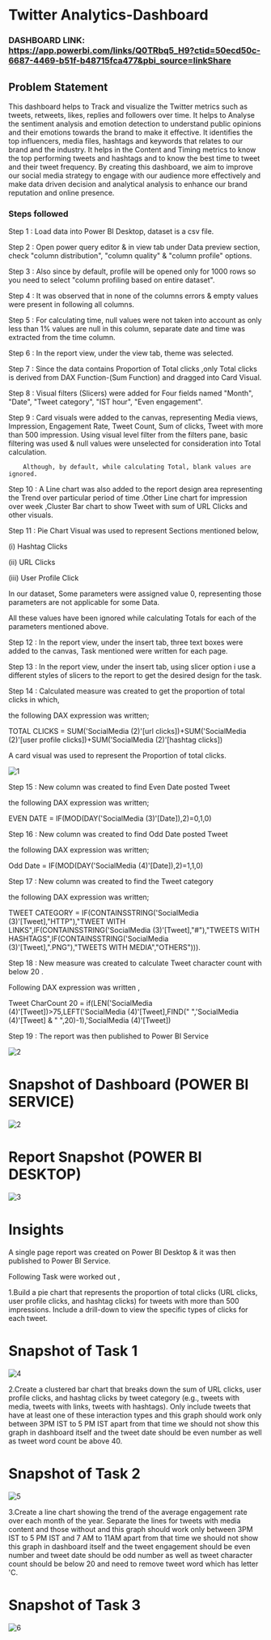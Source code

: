# Twitter Analytics-Dashboard

### DASHBOARD LINK: https://app.powerbi.com/links/Q0TRbq5_H9?ctid=50ecd50c-6687-4469-b51f-b48715fca477&pbi_source=linkShare

## Problem Statement

This dashboard helps to Track and visualize the  Twitter metrics such as tweets, retweets, likes, replies and followers over time. It helps to Analyse the sentiment analysis and emotion detection to understand public opinions and their emotions towards the brand to make it effective. It identifies the top influencers, media files, hashtags and keywords that relates to our brand and the industry. It helps in the Content and Timing metrics to know the top performing tweets and hashtags and to know the best time to tweet and their tweet frequency. By creating this dashboard, we aim to improve our social media strategy to engage with our audience more effectively and make data driven decision and analytical analysis to enhance our brand reputation and online presence.


### Steps followed

Step 1 : Load data into Power BI Desktop, dataset is a csv file.

Step 2 : Open power query editor & in view tab under Data preview section, check "column distribution", "column quality" & "column profile" options.

Step 3 : Also since by default, profile will be opened only for 1000 rows so you need to select "column profiling based on entire dataset".

Step 4 : It was observed that in none of the columns errors & empty values were present in following all columns.

Step 5 : For calculating time, null values were not taken into account as only less than 1% values are null in this column, separate date and time was extracted from the time column.

Step 6 : In the report view, under the view tab, theme was selected.

Step 7 : Since the data contains Proportion of Total clicks ,only Total clicks is derived from DAX Function-(Sum Function) and dragged into Card Visual.

Step 8 : Visual filters (Slicers) were added for Four fields named "Month", "Date", "Tweet category", "IST hour", "Even engagement".

Step 9 : Card visuals were added to the canvas, representing Media views, Impression, Engagement Rate, Tweet Count, Sum of clicks, Tweet with more than 500 impression. Using visual level filter from the filters pane, basic filtering was used & null values were unselected for consideration into Total calculation.

        Although, by default, while calculating Total, blank values are ignored.
Step 10 : A Line chart was also added to the report design area representing the Trend over particular period of time .Other Line chart for impression over week ,Cluster Bar chart to show Tweet with sum of URL Clicks and other visuals.

Step 11 : Pie Chart Visual was used to represent Sections mentioned below,

(i) Hashtag Clicks 

(ii) URL Clicks 

(iii) User Profile Click

In our dataset, Some parameters were assigned value 0, representing those parameters are not applicable for some Data.

All these values have been ignored while calculating Totals for each of the parameters mentioned above.

Step 12 : In the report view, under the insert tab, three text boxes were added to the canvas, Task mentioned were written for each page.

Step 13 : In the report view, under the insert tab, using slicer option i use a different styles of slicers to the report to get the desired design for the task.

Step 14 : Calculated measure was created to get the proportion of total clicks in which,

the following DAX expression was written;

TOTAL CLICKS = SUM('SocialMedia (2)'[url clicks])+SUM('SocialMedia (2)'[user profile clicks])+SUM('SocialMedia (2)'[hashtag clicks])

 A card visual was used to represent the Proportion of total clicks.

 ![1](https://github.com/user-attachments/assets/ac1c74cb-198d-44cc-8b0a-b108fd08f04d)


Step 15 : New column was created to find Even Date posted Tweet 

the following DAX expression was written;

EVEN DATE = IF(MOD(DAY('SocialMedia (3)'[Date]),2)=0,1,0)

Step 16 :  New column was created to find Odd Date posted Tweet
 
the following DAX expression was written;

Odd Date = IF(MOD(DAY('SocialMedia (4)'[Date]),2)=1,1,0)

Step 17 : New column was created to find the Tweet category 

the following DAX expression was written;

 TWEET CATEGORY = IF(CONTAINSSTRING('SocialMedia (3)'[Tweet],"HTTP"),"TWEET WITH LINKS",IF(CONTAINSSTRING('SocialMedia (3)'[Tweet],"#"),"TWEETS WITH HASHTAGS",IF(CONTAINSSTRING('SocialMedia (3)'[Tweet],".PNG"),"TWEETS WITH MEDIA","OTHERS"))).

Step 18 : New measure was created to calculate Tweet character count with below 20 .

Following DAX expression was written ,

Tweet CharCount 20 = if(LEN('SocialMedia (4)'[Tweet])>75,LEFT('SocialMedia (4)'[Tweet],FIND(" ",'SocialMedia (4)'[Tweet] & " ",20)-1),'SocialMedia (4)'[Tweet])

Step 19 : The report was then published to Power BI Service

![2](https://github.com/user-attachments/assets/32a5a607-b5c3-4d42-abe6-17b5539c7613)


# Snapshot of Dashboard (POWER BI SERVICE)

![2](https://github.com/user-attachments/assets/32a5a607-b5c3-4d42-abe6-17b5539c7613)


# Report Snapshot (POWER BI DESKTOP)

![3](https://github.com/user-attachments/assets/44ea4dd0-3f76-46ed-90d0-67199c231385)



# Insights

A single page report was created on Power BI Desktop & it was then published to Power BI Service.

Following Task were worked out ,

1.Build a pie chart that represents the proportion of total clicks (URL clicks, user profile clicks, and hashtag clicks) for tweets with more than 500 impressions. Include a drill-down to view the specific types of clicks for each tweet.

# Snapshot of Task 1

![4](https://github.com/user-attachments/assets/aca0aa84-c3d6-4331-b08d-f670e9bd9c9d)



2.Create a clustered bar chart that breaks down the sum of URL clicks, user profile clicks, and hashtag clicks by tweet category (e.g., tweets with media, tweets with links, tweets with hashtags). Only include tweets that have at least one of these interaction types and this graph should work only between 3PM IST to 5 PM IST apart from that time we should not show this graph in dashboard itself and the tweet date should be even number as well as tweet word count be above 40.

# Snapshot of Task 2

![5](https://github.com/user-attachments/assets/6f406d8a-3f64-4856-b52e-4ef0be1c5f2e)



3.Create a line chart showing the trend of the average engagement rate over each month of the year. Separate the lines for tweets with media content and those without and this graph should work only between 3PM IST to 5 PM IST and 7 AM to 11AM apart from that time we should not show this graph in dashboard itself and the tweet engagement should be even number and tweet date should be odd number as well as tweet character count should be below 20 and need to remove tweet word which has letter 'C.

# Snapshot of Task 3

![6](https://github.com/user-attachments/assets/847b9b2a-32da-4372-b860-9686239c0d02)















